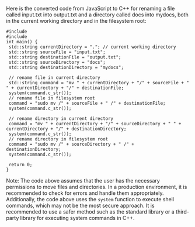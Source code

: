Here is the converted code from JavaScript to C++ for renaming a file called input.txt into output.txt and a directory called docs into mydocs, both in the current working directory and in the filesystem root:
```
#include 
#include 
int main() {
 std::string currentDirectory = "."; // current working directory
 std::string sourceFile = "input.txt";
 std::string destinationFile = "output.txt";
 std::string sourceDirectory = "docs";
 std::string destinationDirectory = "mydocs";
 
 // rename file in current directory
 std::string command = "mv " + currentDirectory + "/" + sourceFile + " " + currentDirectory + "/" + destinationFile;
 system(command.c_str());
 // rename file in filesystem root
 command = "sudo mv /" + sourceFile + " /" + destinationFile;
 system(command.c_str());
 
 // rename directory in current directory
 command = "mv " + currentDirectory + "/" + sourceDirectory + " " + currentDirectory + "/" + destinationDirectory;
 system(command.c_str());
 // rename directory in filesystem root
 command = "sudo mv /" + sourceDirectory + " /" + destinationDirectory;
 system(command.c_str());
 
 return 0;
}
```
Note: The code above assumes that the user has the necessary permissions to move files and directories. In a production environment, it is recommended to check for errors and handle them appropriately. Additionally, the code above uses the `system` function to execute shell commands, which may not be the most secure approach. It is recommended to use a safer method such as the standard library or a third-party library for executing system commands in C++.

